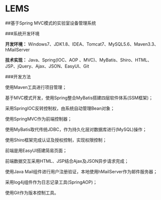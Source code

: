 # LEMS

##基于Spring MVC模式的实验室设备管理系统

###系统开发环境

**开发环境：** Windows7、JDK1.8、IDEA、Tomcat7、MySQL5.6、Maven3.3、hMailServer

**技术实现：** Java、Spring(IOC、AOP 、MVC)、MyBatis、Shiro、HTML、JSP、jQuery、Ajax、JSON、EasyUI、Git

###开发方法

使用Maven工具进行项目管理；

基于MVC模式开发，使用Spring整合MyBatis搭建四层软件体系(SSM框架)；

采用SpringIOC反转控制权，由系统自动管理Bean对象；

使用SpringMVC作为前端控制器；

使用MyBatis取代传统JDBC，作为持久化层对数据库进行(MySQL)操作；

使用Shiro框架完成认证及授权控制，实现权限控制；

前端是用EasyUI搭建简易页面；

前端数据交互采用HTML、JSP结合Ajax及JSON异步请求完成；

使用Java Mail组件进行用户注册验证，本地使用hMailServer作为邮件服务器；

采用log4j组件作为日志记录工具(SpringAOP)；

使用Git作为版本控制工具。
